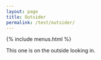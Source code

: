 ```yaml
---
layout: page
title: Outsider
permalink: /test/outsider/
---
```


{% include menus.html %}

This one is on the outside looking in.
